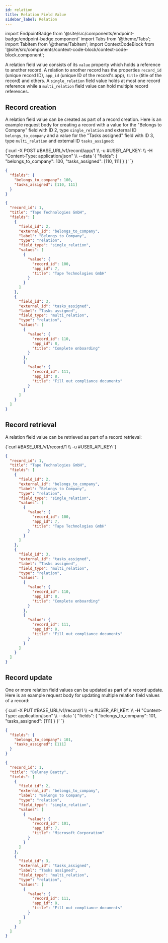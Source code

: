 ```yaml
---
id: relation
title: Relation Field Value
sidebar_label: Relation
---
```


import EndpointBadge from '@site/src/components/endpoint-badge/endpoint-badge.component'
import Tabs from '@theme/Tabs';
import TabItem from '@theme/TabItem';
import ContextCodeBlock from '@site/src/components/context-code-block/context-code-block.component';

A relation field value consists of its `value` property which holds a reference to another record. A relation to another record has the properties `record_id` (unique record ID), `app_id` (unique ID of the record's app), `title` (title of the record) and others.
A `single_relation` field value holds at most one record reference while a `multi_relation` field value can hold multiple record references.

## Record creation

<EndpointBadge method="POST" url="https://api.tapeapp.com/v1/record/app/{app_id}" />

A relation field value can be created as part of a record creation. Here is an example request body for creating a record with a value for the "Belongs to Company" field with ID 2, type `single_relation` and external ID `belongs_to_company` and a value for the "Tasks assigned" field with ID 3, type `multi_relation` and external ID `tasks_assigned`:

<Tabs defaultValue="curl">

<TabItem value="curl" label="cURL">
<ContextCodeBlock language="shell" title='➡️      Request'>
{`curl -X POST #BASE_URL/v1/record/app/1 \\
  -u #USER_API_KEY: \\
  -H "Content-Type: application/json" \\
  --data '{
    "fields": {
      "belongs_to_company": 100,
      "tasks_assigned": [110, 111]
    }
  }' 
`}
</ContextCodeBlock>
</TabItem>

<TabItem value="json" label="JSON">

```json title="➡️      Request">
{
  "fields": {
    "belongs_to_company": 100,
    "tasks_assigned": [110, 111]
  }
}
```

</TabItem>
</Tabs>

```json title="⬅️      Response"
{
  "record_id": 1,
  "title": "Tape Technologies GmbH",
  "fields": [
    {
      "field_id": 2,
      "external_id": "belongs_to_company",
      "label": "Belongs to Company",
      "type": "relation",
      "field_type": "single_relation",
      "values": [
        {
          "value": {
            "record_id": 100,
            "app_id": 7,
            "title": "Tape Technologies GmbH"
          }
        }
      ]
    },
    {
      "field_id": 3,
      "external_id": "tasks_assigned",
      "label": "Tasks assigned",
      "field_type": "multi_relation",
      "type": "relation",
      "values": [
        {
          "value": {
            "record_id": 110,
            "app_id": 8,
            "title": "Complete onboarding"
          }
        },
        {
          "value": {
            "record_id": 111,
            "app_id": 8,
            "title": "Fill out compliance documents"
          }
        }
      ]
    }
  ]
}
```

## Record retrieval

<EndpointBadge method="GET" url="https://api.tapeapp.com/v1/record/{record_id}" />

A relation field value can be retrieved as part of a record retrieval:

<ContextCodeBlock language="shell" title='➡️      Request'>
{`curl #BASE_URL/v1/record/1 \\
  -u #USER_API_KEY:`}
</ContextCodeBlock>

```json title='⬅️      Response'
{
  "record_id": 1,
  "title": "Tape Technologies GmbH",
  "fields": [
    {
      "field_id": 2,
      "external_id": "belongs_to_company",
      "label": "Belongs to Company",
      "type": "relation",
      "field_type": "single_relation",
      "values": [
        {
          "value": {
            "record_id": 100,
            "app_id": 7,
            "title": "Tape Technologies GmbH"
          }
        }
      ]
    },
    {
      "field_id": 3,
      "external_id": "tasks_assigned",
      "label": "Tasks assigned",
      "field_type": "multi_relation",
      "type": "relation",
      "values": [
        {
          "value": {
            "record_id": 110,
            "app_id": 8,
            "title": "Complete onboarding"
          }
        },
        {
          "value": {
            "record_id": 111,
            "app_id": 8,
            "title": "Fill out compliance documents"
          }
        }
      ]
    }
  ]
}
```

## Record update

<EndpointBadge method="PUT" url="https://api.tapeapp.com/v1/record/{record_id}" />

One or more relation field values can be updated as part of a record update. Here is an example request body for updating multiple relation field values of a record:

<Tabs defaultValue="curl">

<TabItem value="curl" label="cURL">
<ContextCodeBlock language="shell" title='➡️      Request'>
{`curl -X PUT #BASE_URL/v1/record/1 \\
  -u #USER_API_KEY: \\
  -H "Content-Type: application/json" \\
  --data '{
    "fields": {
      "belongs_to_company": 101,
      "tasks_assigned": [111]
    }
  }' 
`}
</ContextCodeBlock>
</TabItem>

<TabItem value="json" label="JSON">

```json title="➡️      Request">
{
  "fields": {
    "belongs_to_company": 101,
    "tasks_assigned": [111]
  }
}
```

</TabItem>
</Tabs>

```json title='⬅️      Response'
{
  "record_id": 1,
  "title": "Delaney Beatty",
  "fields": [
    {
      "field_id": 2,
      "external_id": "belongs_to_company",
      "label": "Belongs to Company",
      "type": "relation",
      "field_type": "single_relation",
      "values": [
        {
          "value": {
            "record_id": 101,
            "app_id": 7,
            "title": "Microsoft Corporation"
          }
        }
      ]
    },
    {
      "field_id": 3,
      "external_id": "tasks_assigned",
      "label": "Tasks assigned",
      "field_type": "multi_relation",
      "type": "relation",
      "values": [
        {
          "value": {
            "record_id": 111,
            "app_id": 8,
            "title": "Fill out compliance documents"
          }
        }
      ]
    }
  ]
}
```

